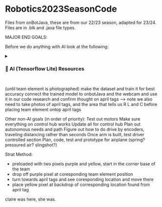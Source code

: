 # Robotics2023SeasonCode
Files from onBotJava, these are from our 22/23 season, adapted for 23/24. Files are in .blk and .java file types.

MAJOR END GOALS:


Before we do anything with AI look at the following:
<details>
 <summary><h3> 🎀 AI (Tensorflow Lite) Resources </h3></summary>
   The colab notebook that guides us on model buildining, make sure to RUN ALL the cells: 
   https://colab.research.google.com/github/EdjeElectronics/TensorFlow-Lite-Object-Detection-on-Android-and-Raspberry-Pi/blob/master/Train_TFLite2_Object_Detction_Model.ipynb

   Other training example for TROUBLESHOOTING ONLY:
   https://colab.research.google.com/github/tensorflow/docs/blob/master/site/en/tutorials/customization/custom_training_walkthrough.ipynb

   FTC Resource for tensorflow lite connecting and how to implement into code:
   https://ftc-docs.firstinspires.org/en/latest/programming_resources/vision/tensorflow_pp_2022/tensorflow_pp_2022.html
   https://www.tensorflow.org/tutorials/customization/custom_training_walkthrough 
</details>

<br />

(until team element is photographed)
make the dataset and train it for best accuracy
connect the trained model to onbotJava and the webcam and use it in our code 
research and confirm thought on april tags 
--> note we also need to take photos of april tags, and the area that tells us R L and C before placing team element ontop april tags

Other non-AI goals (in order of priority):
Test out motors 
Make sure everything on control hub works 
Update all for control hub
Plan out autonomous needs and path
Figure out how to do drive by encoders, traveling distancing rather than seconds
Once arm is built, test driver controlled section 
Plan, code, test and prototype for airplane (spring? pressured air? slingshot?)

Strat Method:
- preloaded with two pixels purple and yellow, start in the corner base of the team 
- drop off purple pixel at coresponding team element position
- turn towards april tags and see coresponding location and move there
- place yellow pixel at backdrop of corresponding location found from april tag 
  
claire was here, she was.
